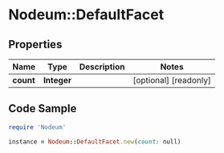 # Nodeum::DefaultFacet

## Properties

Name | Type | Description | Notes
------------ | ------------- | ------------- | -------------
**count** | **Integer** |  | [optional] [readonly] 

## Code Sample

```ruby
require 'Nodeum'

instance = Nodeum::DefaultFacet.new(count: null)
```


